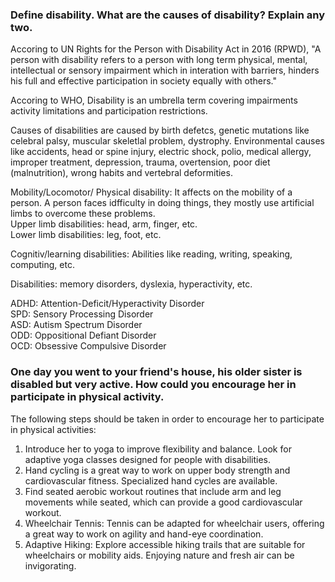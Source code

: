 ### Define disability. What are the causes of disability? Explain any two. 

Accoring to UN Rights for the Person with Disability Act in 2016 (RPWD), "A person with disability refers to a person with long term physical, mental, intellectual or sensory impairment which in interation with barriers, hinders his full and effective participation in society equally with others."

Accoring to WHO, Disability is an umbrella term covering impairments activity limitations and participation restrictions. 

Causes of disabilities are caused by birth defetcs, genetic mutations like celebral palsy, muscular skeletlal problem, dystrophy. Environmental causes like accidents, head or spine injury, electric shock, polio, medical allergy, improper treatment, depression, trauma, overtension, poor diet (malnutrition), wrong habits and vertebral deformities.

Mobility/Locomotor/ Physical disability: It affects on the mobility of a person. A person faces idfficulty in doing things, they mostly use artificial limbs to overcome these problems.   
Upper limb disabilities: head, arm, finger, etc.  
Lower limb disabilities: leg, foot, etc. 

Cognitiv/learning disabilities: Abilities like reading, writing, speaking, computing, etc.  

Disabilities: memory disorders, dyslexia, hyperactivity, etc. 

ADHD: Attention-Deficit/Hyperactivity Disorder  
SPD: Sensory Processing Disorder  
ASD: Autism Spectrum Disorder  
ODD: Oppositional Defiant Disorder  
OCD: Obsessive Compulsive Disorder 

### One day you went to your friend's house, his older sister is disabled but very active. How could you encourage her in participate in physical activity. 

The following steps should be taken in order to encourage her to participate in physical activities: 

1. Introduce her to yoga to improve flexibility and balance. Look for adaptive yoga classes designed for people with disabilities.
2. Hand cycling is a great way to work on upper body strength and cardiovascular fitness. Specialized hand cycles are available.
3. Find seated aerobic workout routines that include arm and leg movements while seated, which can provide a good cardiovascular workout. 
4. Wheelchair Tennis: Tennis can be adapted for wheelchair users, offering a great way to work on agility and hand-eye coordination. 
5. Adaptive Hiking: Explore accessible hiking trails that are suitable for wheelchairs or mobility aids. Enjoying nature and fresh air can be invigorating.


